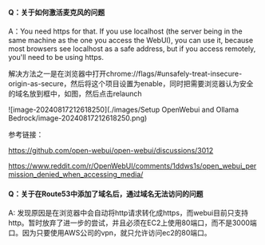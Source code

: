 #### Q：关于如何激活麦克风的问题

A：You need https for that. If you use localhost (the server being in the same machine as the one you access the WebUI), you can use it, because most browsers see localhost as a safe address, but if you access remotely, you'll need to be using https.

解决方法之一是在浏览器中打开chrome://flags/#unsafely-treat-insecure-origin-as-secure，然后将这个项目设置为enable，同时把需要浏览器认为安全的域名放到框中，如图，然后点击relaunch

![image-20240817212618250](./images/Setup OpenWebui and Ollama Bedrock/image-20240817212618250.png)

参考链接：

https://github.com/open-webui/open-webui/discussions/3012

https://www.reddit.com/r/OpenWebUI/comments/1ddws1s/open_webui_permission_denied_when_accessing_media/



#### Q：关于在Route53中添加了域名后，通过域名无法访问的问题

A: 发现原因是在浏览器中会自动将http请求转化成https，而webui目前只支持http。暂时放弃了进一步的尝试，并且必须在EC2上使用80端口，而不是3000端口。因为只要使用AWS公司的vpn，就只允许访问ec2的80端口。